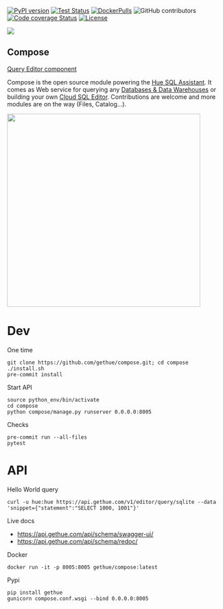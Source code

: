 [![PyPI version](https://badge.fury.io/py/gethue.svg)](https://badge.fury.io/py/gethue)
[![Test Status](https://github.com/gethue/compose/workflows/Python%20CI/badge.svg?branch=master)](https://github.com/gethue/compose/actions?query=Python%20CI)
[![DockerPulls](https://img.shields.io/docker/pulls/gethue/compose.svg)](https://registry.hub.docker.com/u/gethue/compose/)
![GitHub contributors](https://img.shields.io/github/contributors-anon/gethue/compose.svg)
[![Code coverage Status](https://codecov.io/gh/gethue/compose/branch/master/graph/badge.svg)](https://codecov.io/gh/gethue/compose)
[![License](https://img.shields.io/github/license/mashape/apistatus.svg)](https://pypi.org/project/gethue/)

<kbd><img src="https://raw.githubusercontent.com/gethue/compose/master/docs/images/compose_button.png"/></kbd>

Compose
-------

[Query Editor component](https://docs.gethue.com/developer/components/scratchpad/)

Compose is the open source module powering the [Hue SQL Assistant](http://gethue.com). It comes as Web service for querying any [Databases & Data Warehouses](https://docs.gethue.com/administrator/configuration/connectors/) or building your own [Cloud SQL Editor](https://docs.gethue.com/developer/components/). Contributions are welcome and more modules are on the way (Files, Catalog...).


<img src="https://cdn.gethue.com/uploads/2020/02/quick-query-component.jpg" width="450">


# Dev

One time

    git clone https://github.com/gethue/compose.git; cd compose
    ./install.sh
    pre-commit install

Start API

    source python_env/bin/activate
    cd compose
    python compose/manage.py runserver 0.0.0.0:8005

Checks

    pre-commit run --all-files
    pytest

# API

Hello World query

    curl -u hue:hue https://api.gethue.com/v1/editor/query/sqlite --data 'snippet={"statement":"SELECT 1000, 1001"}'

Live docs

* https://api.gethue.com/api/schema/swagger-ui/
* https://api.gethue.com/api/schema/redoc/

Docker

    docker run -it -p 8005:8005 gethue/compose:latest

Pypi

    pip install gethue
    gunicorn compose.conf.wsgi --bind 0.0.0.0:8005
